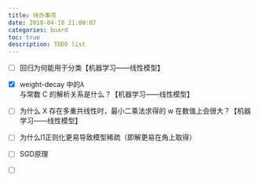 ```yaml
---
title: 待办事项
date: 2018-04-10 21:00:07
categories: board
toc: true
description: TODO list
---
```


- [ ] 回归为何能用于分类【机器学习——线性模型】
- [x] weight-decay 中的$\lambda$与常数 C 的解析关系是什么？【机器学习——线性模型】
- [ ] 为什么 X 存在多重共线性时，最小二乘法求得的 w 在数值上会很大？【机器学习——线性模型】
- [ ] 为什么l1正则化更易导致模型稀疏（即解更易在角上取得）
- [ ] SGD原理
- [ ] ​

